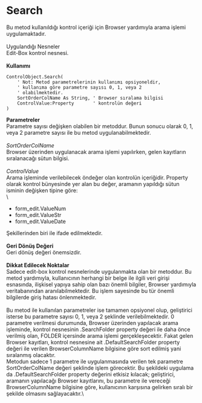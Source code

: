 # Search

Bu metod kullanıldığı kontrol içeriği için Browser yardımıyla arama işlemi uygulamaktadır.\
\
Uygulandığı Nesneler\
Edit-Box kontrol nesnesi.\
\
**Kullanımı**

```
ControlObject.Search( 
	' Not: Metod parametrelerinin kullanımı opsiyoneldir,
	' kullanıma göre parametre sayısı 0, 1, veya 2
	' olabilmektedir.
	SortOrderColName As String,	' Browser sıralama bilgisi
	ControlValue:Property		' kontrolün değeri
)
```

**Parametreler**\
Parametre sayısı değişken olabilen bir metoddur. Bunun sonucu olarak 0, 1, veya 2 parametre sayısı ile bu metod uygulanabilmektedir.\
\
_SortOrderColName_\
Browser üzerinden uygulanacak arama işlemi yapılırken, gelen kayıtların sıralanacağı sütun bilgisi.\
\
_ControlValue_\
Arama işleminde verilebilecek öndeğer olan kontrolün içeriğidir. Property olarak kontrol bünyesinde yer alan bu değer, aramanın yapıldığı sütun isminin değişken tipine göre:\
\


* form\_edit.ValueNum
* form\_edit.ValueStr
* form\_edit.ValueDate

Şekillerinden biri ile ifade edilmektedir.\
\
**Geri Dönüş Değeri**\
Geri dönüş değeri önemsizdir.\
\
**Dikkat Edilecek Noktalar**\
Sadece edit-box kontrol nesnelerinde uygulanmakta olan bir metoddur. Bu metod yardımıyla, kullanıcının herhangi bir belge ile ilgili veri girişi esnasında, ilişkisel yapıya sahip olan bazı önemli bilgiler, Browser yardımıyla veritabanından aranılabilmektedir. Bu işlem sayesinde bu tür önemli bilgilerde giriş hatası önlenmektedir.\
\
Bu metod ile kullanılan parametreler ise tamamen opsiyonel olup, geliştirici isterse bu parametre sayısı 0, 1, veya 2 şeklinde verilebilmektedir. 0 parametre verilmesi durumunda, Browser üzerinden yapılacak arama işleminde, kontrol nesnesinin .SearchFolder property değeri ile daha önce verilmiş olan, FOLDER içersinde arama işlemi gerçekleşecektir. Fakat gelen Browser kayıtları, kontrol nesnesine ait .DefaultSearchFolder property değeri ile verilen BrowserColumnName bilgisine göre sort edilmiş yani sıralanmış olacaktır.\
Metodun sadece 1 parametre ile uygulanmasında verilen tek parametre SortOrderColName değeri şeklinde işlem görecektir. Bu şekildeki uygulama da .DefaultSearchFolder property değerini etkisiz kılacak; geliştirici, aramanın yapılacağı Browser kayıtlarını, bu parametre ile vereceği BrowserColumnName bilgisine göre, kullanıcının karşısına gelirken sıralı bir şekilde olmasını sağlayacaktır.\
